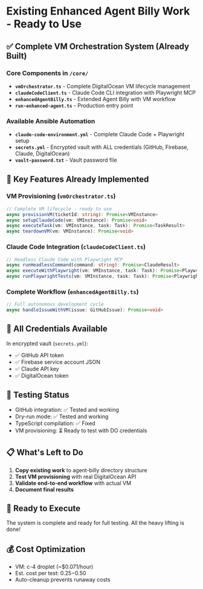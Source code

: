 # Existing Enhanced Agent Billy Work - Ready to Use

## ✅ Complete VM Orchestration System (Already Built)

### Core Components in `/core/`
- **`vmOrchestrator.ts`** - Complete DigitalOcean VM lifecycle management
- **`claudeCodeClient.ts`** - Claude Code CLI integration with Playwright MCP
- **`enhancedAgentBilly.ts`** - Extended Agent Billy with VM workflow
- **`run-enhanced-agent.ts`** - Production entry point

### Available Ansible Automation
- **`claude-code-environment.yml`** - Complete Claude Code + Playwright setup
- **`secrets.yml`** - Encrypted vault with ALL credentials (GitHub, Firebase, Claude, DigitalOcean)
- **`vault-password.txt`** - Vault password file

## 🎯 Key Features Already Implemented

### VM Provisioning (`vmOrchestrator.ts`)
```typescript
// Complete VM lifecycle - ready to use
async provisionVM(ticketId: string): Promise<VMInstance>
async setupClaudeCode(vm: VMInstance): Promise<void>
async executeTask(vm: VMInstance, task: Task): Promise<TaskResult>
async teardownVM(vm: VMInstance): Promise<void>
```

### Claude Code Integration (`claudeCodeClient.ts`)
```typescript
// Headless Claude Code with Playwright MCP
async runHeadlessCommand(command: string): Promise<ClaudeResult>
async executeWithPlaywright(vm: VMInstance, task: Task): Promise<PlaywrightTestResult>
async runPlaywrightTests(vm: VMInstance, task: Task): Promise<PlaywrightTestResult>
```

### Complete Workflow (`enhancedAgentBilly.ts`)
```typescript
// Full autonomous development cycle
async handleIssueWithVM(issue: GitHubIssue): Promise<void>
```

## 🔐 All Credentials Available
In encrypted vault (`secrets.yml`):
- ✅ GitHub API token
- ✅ Firebase service account JSON
- ✅ Claude API key
- ✅ DigitalOcean token

## 🧪 Testing Status
- GitHub integration: ✅ Tested and working
- Dry-run mode: ✅ Tested and working
- TypeScript compilation: ✅ Fixed
- VM provisioning: ⏳ Ready to test with DO credentials

## 📋 What's Left to Do
1. **Copy existing work** to agent-billy directory structure
2. **Test VM provisioning** with real DigitalOcean API
3. **Validate end-to-end workflow** with actual VM
4. **Document final results**

## 🚀 Ready to Execute
The system is complete and ready for full testing. All the heavy lifting is done!

## 💰 Cost Optimization
- VM: c-4 droplet (~$0.071/hour)
- Est. cost per test: $0.25-$0.50
- Auto-cleanup prevents runaway costs